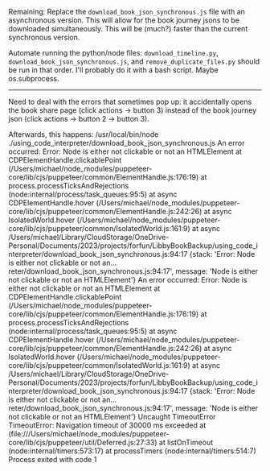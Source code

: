Remaining:
Replace the `download_book_json_synchronous.js` file with an asynchronous version. This will allow for the book journey jsons to be downloaded simultaneously. This will be (much?) faster than the current synchronous version.

Automate running the python/node files:
`download_timeline.py`, `download_book_json_synchronous.js`, and `remove_duplicate_files.py` should be run in that order. I'll probably do it with a bash script. Maybe os.subprocess.

---

Need to deal with the errors that sometimes pop up: it accidentally opens the book share page (click actions -> button 3) instead of the book journey json (click actions -> button 2 -> button 3).

Afterwards, this happens:
/usr/local/bin/node ./using_code_interpreter/download_book_json_synchronous.js
An error occurred:  Error: Node is either not clickable or not an HTMLElement
    at CDPElementHandle.clickablePoint (/Users/michael/node_modules/puppeteer-core/lib/cjs/puppeteer/common/ElementHandle.js:176:19)
    at process.processTicksAndRejections (node:internal/process/task_queues:95:5)
    at async CDPElementHandle.hover (/Users/michael/node_modules/puppeteer-core/lib/cjs/puppeteer/common/ElementHandle.js:242:26)
    at async IsolatedWorld.hover (/Users/michael/node_modules/puppeteer-core/lib/cjs/puppeteer/common/IsolatedWorld.js:161:9)
    at async /Users/michael/Library/CloudStorage/OneDrive-Personal/Documents/2023/projects/forfun/LibbyBookBackup/using_code_interpreter/download_book_json_synchronous.js:94:17 {stack: 'Error: Node is either not clickable or not an…reter/download_book_json_synchronous.js:94:17', message: 'Node is either not clickable or not an HTMLElement'}
An error occurred:  Error: Node is either not clickable or not an HTMLElement
    at CDPElementHandle.clickablePoint (/Users/michael/node_modules/puppeteer-core/lib/cjs/puppeteer/common/ElementHandle.js:176:19)
    at process.processTicksAndRejections (node:internal/process/task_queues:95:5)
    at async CDPElementHandle.hover (/Users/michael/node_modules/puppeteer-core/lib/cjs/puppeteer/common/ElementHandle.js:242:26)
    at async IsolatedWorld.hover (/Users/michael/node_modules/puppeteer-core/lib/cjs/puppeteer/common/IsolatedWorld.js:161:9)
    at async /Users/michael/Library/CloudStorage/OneDrive-Personal/Documents/2023/projects/forfun/LibbyBookBackup/using_code_interpreter/download_book_json_synchronous.js:94:17 {stack: 'Error: Node is either not clickable or not an…reter/download_book_json_synchronous.js:94:17', message: 'Node is either not clickable or not an HTMLElement'}
Uncaught TimeoutError TimeoutError: Navigation timeout of 30000 ms exceeded
    at <anonymous> (file:///Users/michael/node_modules/puppeteer-core/lib/cjs/puppeteer/util/Deferred.js:27:33)
    at listOnTimeout (node:internal/timers:573:17)
    at processTimers (node:internal/timers:514:7)
Process exited with code 1
